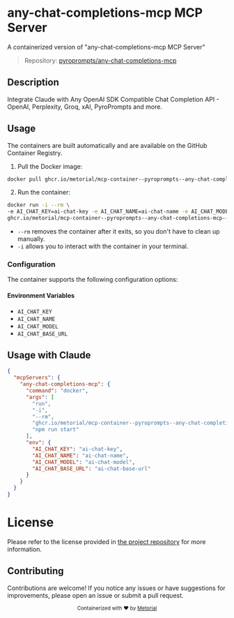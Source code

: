 
# any-chat-completions-mcp MCP Server

A containerized version of "any-chat-completions-mcp MCP Server"

> Repository: [pyroprompts/any-chat-completions-mcp](https://github.com/pyroprompts/any-chat-completions-mcp)

## Description

Integrate Claude with Any OpenAI SDK Compatible Chat Completion API - OpenAI, Perplexity, Groq, xAI, PyroPrompts and more.


## Usage

The containers are built automatically and are available on the GitHub Container Registry.

1. Pull the Docker image:

```bash
docker pull ghcr.io/metorial/mcp-container--pyroprompts--any-chat-completions-mcp--any-chat-completions-mcp
```

2. Run the container:

```bash
docker run -i --rm \ 
-e AI_CHAT_KEY=ai-chat-key -e AI_CHAT_NAME=ai-chat-name -e AI_CHAT_MODEL=ai-chat-model -e AI_CHAT_BASE_URL=ai-chat-base-url \
ghcr.io/metorial/mcp-container--pyroprompts--any-chat-completions-mcp--any-chat-completions-mcp  "npm run start"
```

- `--rm` removes the container after it exits, so you don't have to clean up manually.
- `-i` allows you to interact with the container in your terminal.



### Configuration

The container supports the following configuration options:




#### Environment Variables

- `AI_CHAT_KEY`
- `AI_CHAT_NAME`
- `AI_CHAT_MODEL`
- `AI_CHAT_BASE_URL`




## Usage with Claude

```json
{
  "mcpServers": {
    "any-chat-completions-mcp": {
      "command": "docker",
      "args": [
        "run",
        "-i",
        "--rm",
        "ghcr.io/metorial/mcp-container--pyroprompts--any-chat-completions-mcp--any-chat-completions-mcp",
        "npm run start"
      ],
      "env": {
        "AI_CHAT_KEY": "ai-chat-key",
        "AI_CHAT_NAME": "ai-chat-name",
        "AI_CHAT_MODEL": "ai-chat-model",
        "AI_CHAT_BASE_URL": "ai-chat-base-url"
      }
    }
  }
}
```

# License

Please refer to the license provided in [the project repository](https://github.com/pyroprompts/any-chat-completions-mcp) for more information.

## Contributing

Contributions are welcome! If you notice any issues or have suggestions for improvements, please open an issue or submit a pull request.

<div align="center">
  <sub>Containerized with ❤️ by <a href="https://metorial.com">Metorial</a></sub>
</div>
  